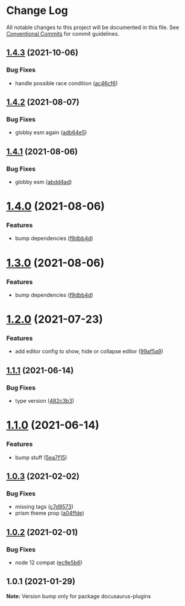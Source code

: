 # Change Log

All notable changes to this project will be documented in this file.
See [Conventional Commits](https://conventionalcommits.org) for commit guidelines.

## [1.4.3](https://github.com/jquense/docusaurus-plugins/compare/v1.4.2...v1.4.3) (2021-10-06)


### Bug Fixes

* handle possible race condition ([ac46cf6](https://github.com/jquense/docusaurus-plugins/commit/ac46cf6a268b9b530ce9a19ac79dcd57b27b2c7b))





## [1.4.2](https://github.com/4Catalyzer/docusaurus-plugin-react-metadata/compare/v1.4.1...v1.4.2) (2021-08-07)


### Bug Fixes

* globby esm again ([adb64e5](https://github.com/4Catalyzer/docusaurus-plugin-react-metadata/commit/adb64e54ad4592c6e81b1c7b3a8ed2438a4e096f))





## [1.4.1](https://github.com/jquense/docusaurus-plugins/compare/v1.4.0...v1.4.1) (2021-08-06)


### Bug Fixes

* globby esm ([abdd4ad](https://github.com/jquense/docusaurus-plugins/commit/abdd4addb25f245e059a1ca5089b125069eb6f2a))





# [1.4.0](https://github.com/jquense/docusaurus-plugins/compare/v1.2.0...v1.4.0) (2021-08-06)


### Features

* bump dependencies ([f9dbb4d](https://github.com/jquense/docusaurus-plugins/commit/f9dbb4d42f41d25b78d53e7465a6cc737f7a1290))





# [1.3.0](https://github.com/jquense/docusaurus-plugins/compare/v1.2.0...v1.3.0) (2021-08-06)


### Features

* bump dependencies ([f9dbb4d](https://github.com/jquense/docusaurus-plugins/commit/f9dbb4d42f41d25b78d53e7465a6cc737f7a1290))





# [1.2.0](https://github.com/jquense/docusaurus-plugins/compare/v1.1.1...v1.2.0) (2021-07-23)


### Features

* add editor config to show, hide or collapse editor ([99af5a9](https://github.com/jquense/docusaurus-plugins/commit/99af5a9d6bf8e34cbbc81026106795ce76529ae5))





## [1.1.1](https://github.com/jquense/docusaurus-plugins/compare/v1.1.0...v1.1.1) (2021-06-14)


### Bug Fixes

* type version ([482c3b3](https://github.com/jquense/docusaurus-plugins/commit/482c3b37ade4952a2696f3bfa11744aeaff2a58e))





# [1.1.0](https://github.com/jquense/docusaurus-plugins/compare/v1.0.3...v1.1.0) (2021-06-14)


### Features

* bump stuff ([5ea7f15](https://github.com/jquense/docusaurus-plugins/commit/5ea7f150ac3a18f0a0810ce48373cee04164803c))





## [1.0.3](https://github.com/4Catalyzer/docusaurus-plugin-react-metadata/compare/v1.0.2...v1.0.3) (2021-02-02)


### Bug Fixes

* missing tags ([c7d9573](https://github.com/4Catalyzer/docusaurus-plugin-react-metadata/commit/c7d95735bf0e40bc7ed0dfbd4f57456bf69fd854))
* prism theme prop ([a04ffde](https://github.com/4Catalyzer/docusaurus-plugin-react-metadata/commit/a04ffdeefa1eec4bc07aa16917c8732957a2e77f))





## [1.0.2](https://github.com/jquense/docusaurus-plugins/compare/v1.0.1...v1.0.2) (2021-02-01)


### Bug Fixes

* node 12 compat ([ec9e5b6](https://github.com/jquense/docusaurus-plugins/commit/ec9e5b6f261df36e65dc1ca72edd78de2fab4c68))





## 1.0.1 (2021-01-29)

**Note:** Version bump only for package docusaurus-plugins
